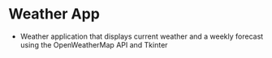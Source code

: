 # Weather App
- Weather application that displays current weather and a weekly forecast using the OpenWeatherMap API and Tkinter
